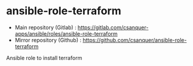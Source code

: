 ansible-role-terraform
===================

* Main repository (Gitlab) : https://gitlab.com/csanquer-apps/ansible/roles/ansible-role-terraform
* Mirror repository (Github) : https://github.com/csanquer/ansible-role-terraform

Ansible role to install terraform
